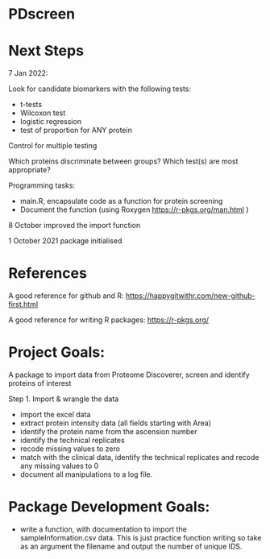 # PDscreen

# Next Steps

7 Jan 2022:  

Look for candidate biomarkers with the following tests:
- t-tests
- Wilcoxon test
- logistic regression
- test of proportion for ANY protein

Control for multiple testing

Which proteins discriminate between groups? Which test(s) are most appropriate?

Programming tasks:

- main.R, encapsulate code as a function for protein screening
- Document the function (using Roxygen https://r-pkgs.org/man.html )


8 October improved the import function

1 October 2021 package initialised

# References

A good reference for github and R:
https://happygitwithr.com/new-github-first.html 

A good reference for writing R packages:
https://r-pkgs.org/


# Project Goals:
A package to import data from Proteome Discoverer, screen and identify proteins of interest

Step 1. Import & wrangle the data 

- import the excel data 
- extract protein intensity data (all fields starting with Area)
- identify the protein name from the ascension number
- identify the technical replicates
- recode missing values to zero
- match with the clinical data, identify the technical replicates and recode any missing values to 0
- document all manipulations to a log file. 

# Package Development Goals:

- write a function, with documentation to import the sampleInformation.csv data. This is just practice function writing so take as an argument the filename and output the number of unique IDS.


